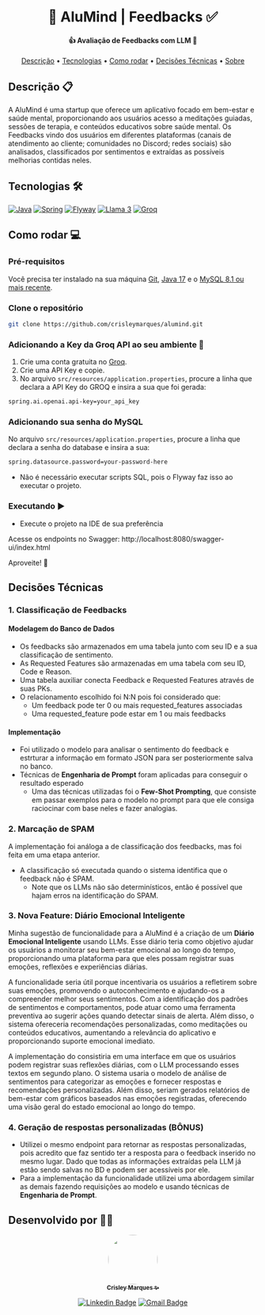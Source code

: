 <h1 align="center"> 
	🧘 AluMind | Feedbacks ✅
</h1>

<h4 align="center"> 
	👍 Avaliação de Feedbacks com LLM 🤖
</h4>

<p align="center">
 <a href="#descricao">Descrição</a> •
 <a href="#tecnologias">Tecnologias</a> •
 <a href="#como-rodar">Como rodar</a> • 
 <a href="#decisoes">Decisões Técnicas</a> • 
 <a href="#desenvolvido-por">Sobre</a>
</p>

## Descrição 📋
A AluMind é uma startup que oferece um aplicativo focado em bem-estar e saúde mental, proporcionando aos usuários acesso a meditações guiadas, sessões de terapia, e conteúdos educativos sobre saúde mental. 
Os Feedbacks vindo dos usuários em diferentes plataformas (canais de atendimento ao cliente; comunidades no Discord; redes sociais) são analisados, classificados por sentimentos e extraídas as possíveis melhorias contidas neles.

## Tecnologias 🛠
[![Java](https://img.shields.io/badge/java-%23ED8B00.svg?style=for-the-badge&logo=openjdk&logoColor=white)](https://www.java.com/pt-BR/)
[![Spring](https://img.shields.io/badge/spring-%236DB33F.svg?style=for-the-badge&logo=spring&logoColor=white)](https://spring.io)
[![Flyway](https://img.shields.io/badge/flyway-AC2020?style=for-the-badge&logo=flyway&logoColor=white)](https://www.red-gate.com/products/flyway/community/)
[![Llama 3](https://img.shields.io/badge/Llama_3-%230467DF.svg?style=for-the-badge&logo=Meta&logoColor=white)](https://www.llama.com)
[![Groq](https://img.shields.io/badge/groq_api-F54A2A?style=for-the-badge&logo=groq&logoColor=white)](https://groq.com)

## Como rodar 💻
### Pré-requisitos
Você precisa ter instalado na sua máquina [Git](https://git-scm.com), [Java 17](https://www.java.com/pt-BR/) e o [MySQL 8.1 ou mais recente](https://www.mysql.com).

### Clone o repositório
```bash
git clone https://github.com/crisleymarques/alumind.git
```

### Adicionando a Key da Groq API ao seu ambiente 🔑
1. Crie uma conta gratuita no [Groq](https://groq.com).
2. Crie uma API Key e copie.
3. No arquivo `src/resources/application.properties`, procure a linha que declara a API Key do GROQ e insira a sua que foi gerada:
```bash
spring.ai.openai.api-key=your_api_key
```

### Adicionando sua senha do MySQL
No arquivo `src/resources/application.properties`, procure a linha que declara a senha do database e insira a sua:
```bash
spring.datasource.password=your-password-here
```
- Não é necessário executar scripts SQL, pois o Flyway faz isso ao executar o projeto.

### Executando ▶️
- Execute o projeto na IDE de sua preferência

Acesse os endpoints no Swagger: http://localhost:8080/swagger-ui/index.html

Aproveite! 🎉

## Decisões Técnicas

### 1. Classificação de Feedbacks
#### Modelagem do Banco de Dados
- Os feedbacks são armazenados em uma tabela junto com seu ID e a sua classificação de sentimento.
- As Requested Features são armazenadas em uma tabela com seu ID, Code e Reason.
- Uma tabela auxiliar conecta Feedback e Requested Features através de suas PKs.
- O relacionamento escolhido foi N:N pois foi considerado que:
  - Um feedback pode ter 0 ou mais requested_features associadas
  - Uma requested_feature pode estar em 1 ou mais feedbacks

#### Implementação
- Foi utilizado o modelo para analisar o sentimento do feedback e estrturar a informação em formato JSON para ser posteriormente salva no banco.
- Técnicas de **Engenharia de Prompt** foram aplicadas para conseguir o resultado esperado
  - Uma das técnicas utilizadas foi o **Few-Shot Prompting**, que consiste em passar exemplos para o modelo no prompt para que ele consiga raciocinar com base neles e fazer analogias.

### 2. Marcação de SPAM
A implementação foi análoga a de classificação dos feedbacks, mas foi feita em uma etapa anterior.
- A classificação só executada quando o sistema identifica que o feedback não é SPAM.
  - Note que os LLMs não são determinísticos, então é possível que hajam erros na identificação do SPAM.

### 3. Nova Feature: Diário Emocional Inteligente
Minha sugestão de funcionalidade para a AluMind é a criação de um **Diário Emocional Inteligente** usando LLMs. 
Esse diário teria como objetivo ajudar os usuários a monitorar seu bem-estar emocional ao longo do tempo, proporcionando uma plataforma para que eles possam registrar suas emoções, reflexões e experiências diárias.

A funcionalidade seria útil porque incentivaria os usuários a refletirem sobre suas emoções, promovendo o autoconhecimento e ajudando-os a compreender melhor seus sentimentos. 
Com a identificação dos padrões de sentimentos e comportamentos, pode atuar como uma ferramenta preventiva ao sugerir ações quando detectar sinais de alerta. 
Além disso, o sistema ofereceria recomendações personalizadas, como meditações ou conteúdos educativos, aumentando a relevância do aplicativo e proporcionando suporte emocional imediato.

A implementação do consistiria em uma interface em que os usuários podem registrar suas reflexões diárias, com o LLM processando esses textos em segundo plano. 
O sistema usaria o modelo de análise de sentimentos para categorizar as emoções e fornecer respostas e recomendações personalizadas. 
Além disso, seriam gerados relatórios de bem-estar com gráficos baseados nas emoções registradas, oferecendo uma visão geral do estado emocional ao longo do tempo.

### 4. Geração de respostas personalizadas (BÔNUS)
- Utilizei o mesmo endpoint para retornar as respostas personalizadas, pois acredito que faz sentido ter a resposta para o feedback inserido no mesmo lugar.
Dado que todas as informações extraídas pela LLM já estão sendo salvas no BD e podem ser acessíveis por ele.
- Para a implementação da funcionalidade utilizei uma abordagem similar as demais fazendo requisições ao modelo e usando técnicas de **Engenharia de Prompt**.



## Desenvolvido por 🧑‍💻

<div align="center">

<a href="https://github.com/crisleymarques">
 <img style="border-radius: 50%" src="https://avatars.githubusercontent.com/u/44072771?v=4" width="100px;" alt="">
 <br>
 <sub><b>Crisley Marques ✨</b></sub></a> 

[![Linkedin Badge](https://img.shields.io/badge/-Crisley_Marques-blue?style=flat-square&logo=Linkedin&logoColor=white&link=https://www.linkedin.com/in/crisley-marques/)](https://www.linkedin.com/in/crisley-marques/)
[![Gmail Badge](https://img.shields.io/badge/-crisleyvmarques@gmail.com-c14438?style=flat-square&logo=Gmail&logoColor=white&link=mailto:crisleyvmarques@gmail.com)](mailto:crisleyvmarques@gmail.com)

</div>
